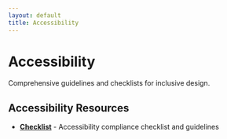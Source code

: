 ```yaml
---
layout: default
title: Accessibility
---
```


# Accessibility

Comprehensive guidelines and checklists for inclusive design.

## Accessibility Resources

- **[Checklist](checklist/)** - Accessibility compliance checklist and guidelines